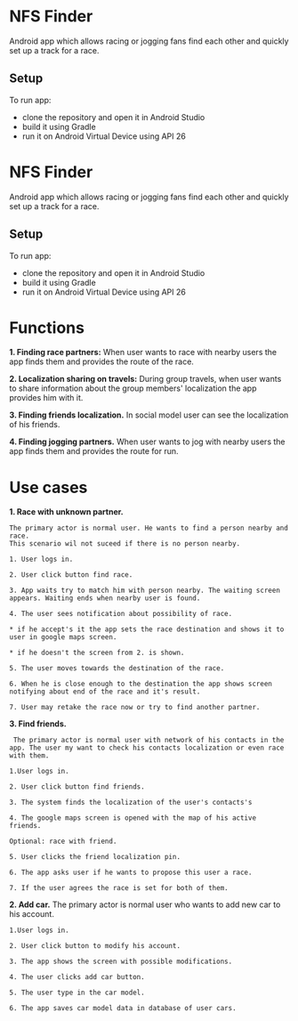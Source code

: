 # NFS Finder
Android app which allows racing or jogging fans find each other and quickly set up a track for a race.

## Setup
To run app:
 - clone the repository and open it in Android Studio
 - build it using Gradle
 - run it on Android Virtual Device using API 26

# NFS Finder
Android app which allows racing or jogging fans find each other and quickly set up a track for a race.

## Setup
To run app:
 - clone the repository and open it in Android Studio
 - build it using Gradle
 - run it on Android Virtual Device using API 26
 
 # Functions

 **1.  Finding race partners:**
	When user wants to race with nearby users the app finds them and provides the route of the race.
	
 **2. Localization sharing on travels:**
	During group travels, when user wants to share information about the group members' localization the app
	provides him with it.
	
**3. Finding friends localization.** 
	In social model user can see the localization of his friends.
	
**4. Finding jogging partners.**
	When user wants to jog with nearby users the app finds them and provides the route for run.

# Use cases
 **1.  Race with unknown partner.**
 
	The primary actor is normal user. He wants to find a person nearby and race. 
	This scenario wil not suceed if there is no person nearby.
	
	1. User logs in.
	
	2. User click button find race.
	
	3. App waits try to match him with person nearby. The waiting screen appears. Waiting ends when nearby user is found.
	
	4. The user sees notification about possibility of race. 
	
	* if he accept's it the app sets the race destination and shows it to user in google maps screen.
	
	* if he doesn't the screen from 2. is shown.
	
	5. The user moves towards the destination of the race.
	
	6. When he is close enough to the destination the app shows screen notifying about end of the race and it's result.
	
	7. User may retake the race now or try to find another partner.

 **3.  Find friends.**
 
	 The primary actor is normal user with network of his contacts in the app. The user my want to check his contacts localization or even race with them.
	 
	1.User logs in.
	
	2. User click button find friends.
	
	3. The system finds the localization of the user's contacts's
	
	4. The google maps screen is opened with the map of his active friends.
	
	Optional: race with friend.
	
	5. User clicks the friend localization pin.
	
	6. The app asks user if he wants to propose this user a race.
	
	7. If the user agrees the race is set for both of them.

 **2.  Add car.**
	 The primary actor is normal user who wants to add new car to his account.
	 
	1.User logs in.
	
	2. User click button to modify his account.
	
	3. The app shows the screen with possible modifications.
	
	4. The user clicks add car button.
	
	5. The user type in the car model.
	
	6. The app saves car model data in database of user cars.
